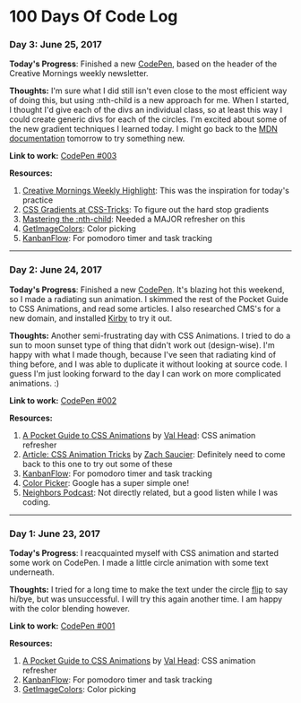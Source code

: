 # 100 Days Of Code Log

### Day 3: June 25, 2017

**Today's Progress**: Finished a new [CodePen](https://codepen.io/tricialeach/pen/mwBxJb), based on the header of the Creative Mornings weekly newsletter.

**Thoughts:** I'm sure what I did still isn't even close to the most efficient way of doing this, but using :nth-child is a new approach for me. When I started, I thought I'd give each of the divs an individual class, so at least this way I could create generic divs for each of the circles. I'm excited about some of the new gradient techniques I learned today. I might go back to the [MDN documentation](https://developer.mozilla.org/en-US/docs/Web/CSS/CSS_Images/Using_CSS_gradients) tomorrow to try something new.

**Link to work:** [CodePen #003](https://codepen.io/tricialeach/pen/mwBxJb)

**Resources:** 

1. [Creative Mornings Weekly Highlight](https://creativemornings.com/newsletter/weekly-highlight): This was the inspiration for today's practice
2. [CSS Gradients at CSS-Tricks](https://css-tricks.com/css3-gradients/): To figure out the hard stop gradients
3. [Mastering the :nth-child](http://nthmaster.com/): Needed a MAJOR refresher on this
4. [GetImageColors](https://www.getimagecolors.com): Color picking
5. [KanbanFlow](https://kanbanflow.com): For pomodoro timer and task tracking

- - - 

### Day 2: June 24, 2017

**Today's Progress**: Finished a new [CodePen](https://codepen.io/tricialeach/pen/mwBbBo). It's blazing hot this weekend, so I made a radiating sun animation. I skimmed the rest of the Pocket Guide to CSS Animations, and read some articles. I also researched CMS's for a new domain, and installed [Kirby](https://getkirby.com/) to try it out.

**Thoughts:** Another semi-frustrating day with CSS Animations. I tried to do a sun to moon sunset type of thing that didn't work out (design-wise). I'm happy with what I made though, because I've seen that radiating kind of thing before, and I was able to duplicate it without looking at source code. I guess I'm just looking forward to the day I can work on more complicated animations. :)

**Link to work:** [CodePen #002](https://codepen.io/tricialeach/pen/mwBbBo)

**Resources:** 
1. [A Pocket Guide to CSS Animations](https://www.amazon.com/Pocket-Guide-CSS-Animations-ebook/dp/B00GOFZ9K6) by [Val Head](http://valhead.com/): CSS animation refresher
2. [Article: CSS Animation Tricks](https://css-tricks.com/css-animation-tricks/) by [Zach Saucier](https://zachsaucier.com/): Definitely need to come back to this one to try out some of these
3. [KanbanFlow](https://kanbanflow.com): For pomodoro timer and task tracking
4. [Color Picker](https://www.google.com/search?q=color+picker): Google has a super simple one!
5. [Neighbors Podcast](http://neighborspodcast.com/season-3/): Not directly related, but a good listen while I was coding.

- - - 

### Day 1: June 23, 2017

**Today's Progress**: I reacquainted myself with CSS animation and started some work on CodePen. I made a little circle animation with some text underneath.

**Thoughts:** I tried for a long time to make the text under the circle [flip](https://davidwalsh.name/css-flip) to say hi/bye, but was unsuccessful. I will try this again another time. I am happy with the color blending however.

**Link to work:** [CodePen #001](https://codepen.io/tricialeach/pen/RgZegv)

**Resources:** 
1. [A Pocket Guide to CSS Animations](https://www.amazon.com/Pocket-Guide-CSS-Animations-ebook/dp/B00GOFZ9K6) by [Val Head](http://valhead.com/): CSS animation refresher
2. [KanbanFlow](https://kanbanflow.com): For pomodoro timer and task tracking
3. [GetImageColors](https://www.getimagecolors.com): Color picking
